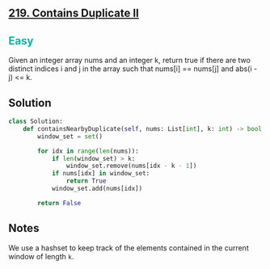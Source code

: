## [219. Contains Duplicate II](https://leetcode.com/problems/contains-duplicate-ii/)

<h2 style="color:#00b8a3">Easy</h2>

Given an integer array nums and an integer k, return true if there are two distinct indices i and j in the array such that nums[i] == nums[j] and abs(i - j) <= k.

## Solution
```python
class Solution:
    def containsNearbyDuplicate(self, nums: List[int], k: int) -> bool:
        window_set = set()

        for idx in range(len(nums)):
            if len(window_set) > k:
                window_set.remove(nums[idx - k - 1])
            if nums[idx] in window_set:
                return True
            window_set.add(nums[idx])

        return False
```

## Notes
We use a hashset to keep track of the elements contained in the current window of length `k`.
